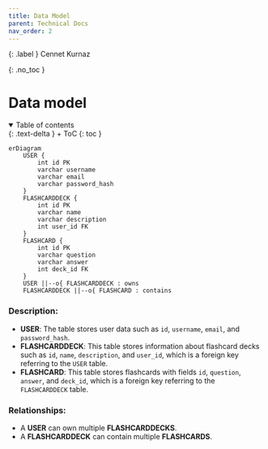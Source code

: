 ```yaml
---
title: Data Model
parent: Technical Docs
nav_order: 2
---
```


{: .label }
Cennet Kurnaz

{: .no_toc }
# Data model

<details open markdown="block">
{: .text-delta }
<summary>Table of contents</summary>
+ ToC
{: toc }
</details>

```mermaid
erDiagram
    USER {
        int id PK
        varchar username
        varchar email
        varchar password_hash
    }
    FLASHCARDDECK {
        int id PK
        varchar name
        varchar description
        int user_id FK
    }
    FLASHCARD {
        int id PK
        varchar question
        varchar answer
        int deck_id FK
    }
    USER ||--o{ FLASHCARDDECK : owns
    FLASHCARDDECK ||--o{ FLASHCARD : contains
```


### Description:
- **USER**: The table stores user data such as `id`, `username`, `email`, and `password_hash`.
- **FLASHCARDDECK**: This table stores information about flashcard decks such as `id`, `name`, `description`, and `user_id`, which is a foreign key referring to the `USER` table.
- **FLASHCARD**: This table stores flashcards with fields `id`, `question`, `answer`, and `deck_id`, which is a foreign key referring to the `FLASHCARDDECK` table.

### Relationships:
- A **USER** can own multiple **FLASHCARDDECKS**.
- A **FLASHCARDDECK** can contain multiple **FLASHCARDS**.
